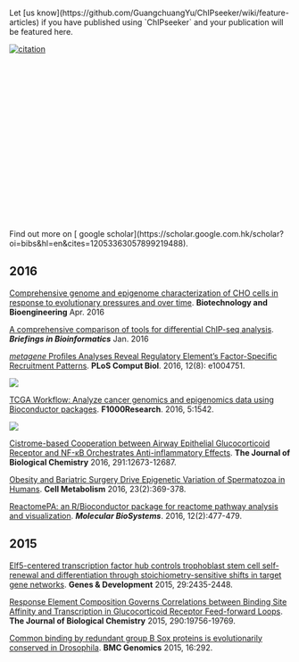 <!-- AddToAny BEGIN -->
<div class="a2a_kit a2a_kit_size_32 a2a_default_style">
<a class="a2a_dd" href="//www.addtoany.com/share"></a>
<a class="a2a_button_facebook"></a>
<a class="a2a_button_twitter"></a>
<a class="a2a_button_google_plus"></a>
</div>
<script async src="//static.addtoany.com/menu/page.js"></script>
<!-- AddToAny END -->

<link rel="stylesheet" href="https://guangchuangyu.github.io/css/academicons.min.css">

<br>
Let [us know](https://github.com/GuangchuangYu/ChIPseeker/wiki/feature-articles) if you have published using `ChIPseeker` and your publication will be featured here.


<link rel='stylesheet' href=https://guangchuangyu.github.io/resume/css/morris.css>
<script src='https://guangchuangyu.github.io/resume/css/jquery.min.js' type='text/javascript'></script>
<script src='https://guangchuangyu.github.io/resume/css/raphael-min.js' type='text/javascript'></script>
<script src='https://guangchuangyu.github.io/resume/css/morris-0.4.2.min.js' type='text/javascript'></script>


<style>
  .rChart {
    display: block;
    margin-left: auto; 
    margin-right: auto;
    width: 800px;
    height: 300px;
  }  
  </style>

[![citation](https://img.shields.io/badge/cited%20by-16-green.svg?style=flat)](https://scholar.google.com.hk/scholar?oi=bibs&hl=en&cites=12053363057899219488)

<div id = 'chart3c1d440f6d77' class = 'rChart morris'></div>
<script type='text/javascript'>
    var chartParams = {
 "element": "chart3c1d440f6d77",
"width":            800,
"height":            400,
"xkey": "year",
"ykeys": [
 "cites" 
],
"data": [
 {
 "year": 2015,
"cites":              4,
"pubid": "9pM33mqn1YgC" 
},
{
 "year": 2016,
"cites":             12,
"pubid": "9pM33mqn1YgC" 
} 
],
"id": "chart3c1d440f6d77",
"labels": "cites" 
},
      chartType = "Bar"
    new Morris[chartType](chartParams)
</script>
Find out more on [<i class="ai ai-google-scholar"></i> google scholar](https://scholar.google.com.hk/scholar?oi=bibs&hl=en&cites=12053363057899219488).


## <i class="fa fa-calendar"></i> 2016


[Comprehensive genome and epigenome characterization of CHO cells in response to evolutionary pressures and over time](http://dx.doi.org/10.1002/bit.25990). **Biotechnology and Bioengineering** Apr. 2016 

[A comprehensive comparison of tools for differential ChIP-seq analysis](http://dx.doi.org/10.1093/bib/bbv110). **_Briefings in Bioinformatics_** Jan. 2016 

[*metagene* Profiles Analyses Reveal Regulatory Element’s Factor-Specific Recruitment Patterns](http://journals.plos.org/ploscompbiol/article?id=10.1371/journal.pcbi.1004751). **PLoS Comput Biol**.  2016, 12(8): e1004751. 

![](featured_img/journal.pcbi.1004751.g003.PNG)

[TCGA Workflow: Analyze cancer genomics and epigenomics data using Bioconductor packages](http://f1000research.com/articles/5-1542/v1). **F1000Research**. 2016, 5:1542.

![](featured_img/heatmap2016.gif)


[Cistrome-based Cooperation between Airway Epithelial Glucocorticoid Receptor and NF-κB Orchestrates Anti-inflammatory Effects](http://dx.doi.org/10.1074/jbc.M116.721217). **The Journal of Biological Chemistry** 2016, 291:12673-12687. 

[Obesity and Bariatric Surgery Drive Epigenetic Variation of Spermatozoa in Humans](http://dx.doi.org/10.1016/j.cmet.2015.11.004). **Cell Metabolism** 2016, 23(2):369-378.

[ReactomePA: an R/Bioconductor package for reactome pathway analysis and visualization](http://dx.doi.org/10.1039/C5MB00663E). __*Molecular BioSystems*__. 2016, 12(2):477-479.

## <i class="fa fa-calendar"></i> 2015

[Elf5-centered transcription factor hub controls trophoblast stem cell self-renewal and differentiation through stoichiometry-sensitive shifts in target gene networks](http://dx.doi.org/10.1101/gad.268821.115). **Genes & Development** 2015, 29:2435-2448.

[Response Element Composition Governs Correlations between Binding Site Affinity and Transcription in Glucocorticoid Receptor Feed-forward Loops](http://dx.doi.org/10.1074/jbc.M115.668558). **The Journal of Biological Chemistry** 2015, 290:19756-19769.

[Common binding by redundant group B Sox proteins is evolutionarily conserved in Drosophila](http://dx.doi.org/10.1186/s12864-015-1495-3). **BMC Genomics** 2015, 16:292.

